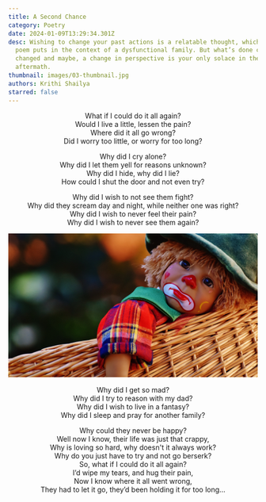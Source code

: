 ```yaml
---
title: A Second Chance
category: Poetry
date: 2024-01-09T13:29:34.301Z
desc: Wishing to change your past actions is a relatable thought, which this
  poem puts in the context of a dysfunctional family. But what’s done can't be
  changed and maybe, a change in perspective is your only solace in the
  aftermath.
thumbnail: images/03-thumbnail.jpg
authors: Krithi Shailya
starred: false
---
```

<!--StartFragment-->

<p style="text-align: center;align:center;">What if I could do it all again? <br>
Would I live a little, lessen the pain?<br>
Where did it all go wrong?<br>
Did I worry too little, or worry for too long?</p>

<!--EndFragment-->

<!--StartFragment-->

<p style="text-align: center;align:center;">Why did I cry alone?<br>
Why did I let them yell for reasons unknown?<br>
Why did I hide, why did I lie?<br>
How could I shut the door and not even try?</p>
<!--EndFragment-->
<!--StartFragment-->
<p style="text-align: center;align:center;">Why did I wish to not see them fight?<br>
Why did they scream day and night, while neither one was right?<br>
Why did I wish to never feel their pain?<br>
Why did I wish to never see them again?</p>

<!--EndFragment-->

![](images/03-image.jpg)

<!--StartFragment-->

<p style="text-align: center;align:center;">Why did I get so mad?<br>
Why did I try to reason with my dad?<br>
Why did I wish to live in a fantasy?<br>
Why did I sleep and pray for another family?</p>

<!--EndFragment-->

<!--StartFragment-->

<p style="text-align: center;align:center;">Why could they never be happy?<br>
Well now I know, their life was just that crappy,<br>
Why is loving so hard, why doesn't it always work?<br>
Why do you just have to try and not go berserk?<br>
So, what if I could do it all again?<br>
I’d wipe my tears, and hug their pain,<br>
Now I know where it all went wrong,<br>
They had to let it go, they’d been holding it for too long…</p>
<!--EndFragment-->
